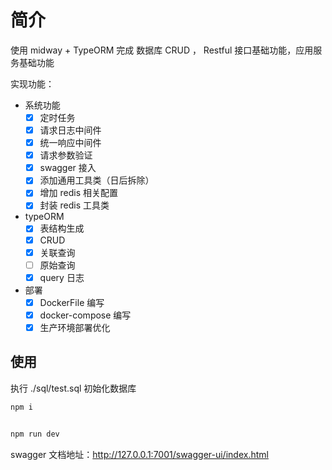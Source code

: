 # 简介

使用 midway + TypeORM 完成 数据库 CRUD ， Restful 接口基础功能，应用服务基础功能

实现功能：

- 系统功能
  - [x] 定时任务
  - [x] 请求日志中间件
  - [x] 统一响应中间件
  - [x] 请求参数验证
  - [x] swagger 接入
  - [x] 添加通用工具类（日后拆除）
  - [x] 增加 redis 相关配置
  - [x] 封装 redis 工具类
- typeORM
  - [x] 表结构生成
  - [x] CRUD
  - [x] 关联查询
  - [ ] 原始查询
  - [x] query 日志
- 部署
  - [x] DockerFile 编写
  - [x] docker-compose 编写
  - [x] 生产环境部署优化

## 使用

执行 ./sql/test.sql 初始化数据库

```bash
npm i


npm run dev
```

swagger 文档地址：http://127.0.0.1:7001/swagger-ui/index.html
